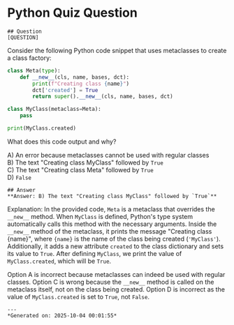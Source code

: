 # Python Quiz Question
    
    ## Question
    [QUESTION]
Consider the following Python code snippet that uses metaclasses to create a class factory:

```python
class Meta(type):
    def __new__(cls, name, bases, dct):
        print(f"Creating class {name}")
        dct['created'] = True
        return super().__new__(cls, name, bases, dct)

class MyClass(metaclass=Meta):
    pass

print(MyClass.created)
```

What does this code output and why?

A) An error because metaclasses cannot be used with regular classes  
B) The text "Creating class MyClass" followed by `True`  
C) The text "Creating class Meta" followed by `True`  
D) `False`
    
    ## Answer
    **Answer: B) The text "Creating class MyClass" followed by `True`**

Explanation:
In the provided code, `Meta` is a metaclass that overrides the `__new__` method. When `MyClass` is defined, Python's type system automatically calls this method with the necessary arguments. Inside the `__new__` method of the metaclass, it prints the message "Creating class {name}", where `{name}` is the name of the class being created (`'MyClass'`). Additionally, it adds a new attribute `created` to the class dictionary and sets its value to `True`. After defining `MyClass`, we print the value of `MyClass.created`, which will be `True`.

Option A is incorrect because metaclasses can indeed be used with regular classes. Option C is wrong because the `__new__` method is called on the metaclass itself, not on the class being created. Option D is incorrect as the value of `MyClass.created` is set to `True`, not `False`.
    
    ---
    *Generated on: 2025-10-04 00:01:55*
    